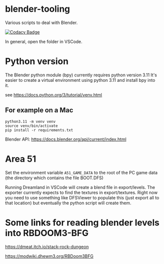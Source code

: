 # blender-tooling
Various scripts to deal with Blender.

[![Codacy Badge](https://app.codacy.com/project/badge/Grade/65675b8bec754ba6a8f93daa19dce7aa)](https://app.codacy.com/gh/bigianb/blender-tooling/dashboard?utm_source=gh&utm_medium=referral&utm_content=&utm_campaign=Badge_grade)

In general, open the folder in VSCode.

# Python version

The Blender python module (bpy) currently requires python version 3.11
It's easier to create a virtual environment using python 3.11 and install bpy into it.

see https://docs.python.org/3/tutorial/venv.html

## For example on a Mac
```
python3.11 -m venv venv       
source venv/bin/activate
pip install -r requirements.txt
```

Blender API: https://docs.blender.org/api/current/index.html

# Area 51

Set the environment variable `A51_GAME_DATA` to the root of the PC game data (the directory which contains the file BOOT.DFS)

Running Dreamland in VSCode will create a blend file in export/levels.
The exporter currently expects to find the textures in export/textures. Right now you need to use something like DFSViewer to populate this (just export all to that location) but eventually the python script will create them.

# Some links for reading blender levels into RBDOOM3-BFG

https://dmeat.itch.io/stack-rock-dungeon

https://modwiki.dhewm3.org/RBDoom3BFG



